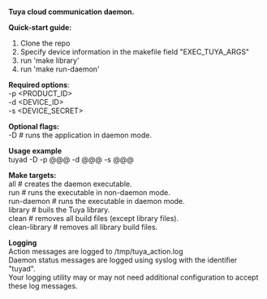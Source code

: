 **Tuya cloud communication daemon.**

**Quick-start guide:**

1. Clone the repo
2. Specify device information in the makefile field "EXEC_TUYA_ARGS"
2. run 'make library'
3. run 'make run-daemon'

**Required options**: <br>
-p <PRODUCT_ID> <br>
-d <DEVICE_ID> <br>
-s <DEVICE_SECRET> <br>

**Optional flags:** <br>
-D             # runs the application in daemon mode.

**Usage example** <br>
tuyad -D -p @@@ -d @@@ -s @@@ <br>

**Make targets:** <br>
all            # creates the daemon executable. <br>
run            # runs the executable in non-daemon mode. <br>
run-daemon     # runs the executable in daemon mode. <br>
library        # buils the Tuya library. <br>
clean          # removes all build files (except library files). <br>
clean-library  # removes all library build files. <br>

**Logging** <br>
Action messages are logged to /tmp/tuya_action.log <br>
Daemon status messages are logged using syslog with the identifier "tuyad". <br>
Your logging utility may or may not need additional configuration to accept these log messages. <br>
